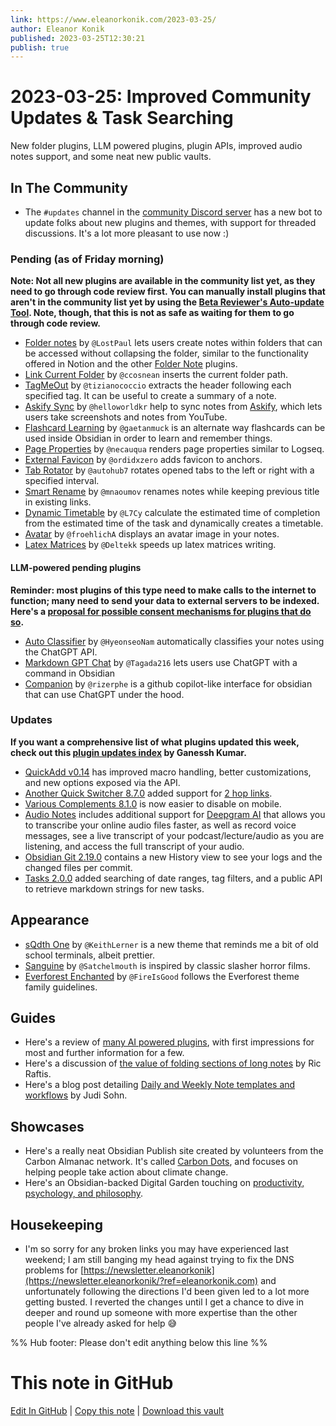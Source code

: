 ```yaml
---
link: https://www.eleanorkonik.com/2023-03-25/
author: Eleanor Konik
published: 2023-03-25T12:30:21
publish: true
---
```


# 2023-03-25: Improved Community Updates & Task Searching
New folder plugins, LLM powered plugins, plugin APIs, improved audio notes support,  and some neat new public vaults.

## In The Community

* The `#updates` channel in the [community Discord server](https://discord.com/invite/obsidianmd?ref=eleanorkonik.com) has a new bot to update folks about new plugins and themes, with support for threaded discussions. It's a lot more pleasant to use now :)

### Pending (as of Friday morning)

__Note: Not all new plugins are available in the community list yet, as they need to go through code review first. You can manually install plugins that aren't in the community list yet by using the [Beta Reviewer's Auto-update Tool](https://github.com/TfTHacker/obsidian42-brat?ref=eleanorkonik.com). Note, though, that this is not as safe as waiting for them to go through code review.__

* [Folder notes](https://github.com/LostPaul/obsidian-folder-notes?ref=eleanorkonik.com) by `@LostPaul` lets users create notes within folders that can be accessed without collapsing the folder, similar to the functionality offered in Notion and the other [Folder Note](https://github.com/aidenlx/alx-folder-note?ref=eleanorkonik.com) plugins.
* [Link Current Folder](https://github.com/ccosnean/link-current-folder?ref=eleanorkonik.com) by `@ccosnean` inserts the current folder path.
* [TagMeOut](https://github.com/tizianococcio/tagmeout?ref=eleanorkonik.com) by `@tizianococcio` extracts the header following each specified tag. It can be useful to create a summary of a note.
* [Askify Sync](https://github.com/helloworldkr/Askify-Obsidian-Sync?ref=eleanorkonik.com) by `@helloworldkr` help to sync notes from [Askify](https://askify.video/?ref=eleanorkonik.com), which lets users take screenshots and notes from YouTube.
* [Flashcard Learning](https://github.com/gaetanmuck/obsidian-flashcard-learning?ref=eleanorkonik.com) by `@gaetanmuck` is an alternate way flashcards can be used inside Obsidian in order to learn and remember things.
* [Page Properties](https://github.com/necauqua/obsidian-page-properties?ref=eleanorkonik.com) by `@necauqua` renders page properties similar to Logseq.
* [External Favicon](https://github.com/ordidxzero/obsidian-external-favicon?ref=eleanorkonik.com) by `@ordidxzero` adds favicon to anchors.
* [Tab Rotator](https://github.com/autohub7/obsidian-tab-rotator?ref=eleanorkonik.com) by `@autohub7` rotates opened tabs to the left or right with a specified interval.
* [Smart Rename](https://github.com/mnaoumov/obsidian-smart-rename?ref=eleanorkonik.com) by `@mnaoumov` renames notes while keeping previous title in existing links.
* [Dynamic Timetable](https://github.com/L7Cy/obsidian-dynamic-timetable?ref=eleanorkonik.com) by `@L7Cy` calculate the estimated time of completion from the estimated time of the task and dynamically creates a timetable.
* [Avatar](https://github.com/froehlichA/obsidian-avatar?ref=eleanorkonik.com) by `@froehlichA` displays an avatar image in your notes.
* [Latex Matrices](https://github.com/Deltekk/Obsidian-Latex-Matrices?ref=eleanorkonik.com) by `@Deltekk` speeds up latex matrices writing.

#### LLM-powered pending plugins

__Reminder: most plugins of this type need to make calls to the internet to function; many need to send your data to external servers to be indexed. Here's a [proposal for possible consent mechanisms for plugins that do so](https://forum.obsidian.md/t/add-consent-mechanism-to-plugins-that-send-your-notes-to-the-cloud/56324?ref=eleanorkonik.com).__

* [Auto Classifier](https://github.com/HyeonseoNam/auto-classifier?ref=eleanorkonik.com) by `@HyeonseoNam` automatically classifies your notes using the ChatGPT API.
* [Markdown GPT Chat](https://github.com/Tagada216/markdown-chat-gpt?ref=eleanorkonik.com) by `@Tagada216` lets users use ChatGPT with a command in Obsidian
* [Companion](https://github.com/rizerphe/obsidian-companion?ref=eleanorkonik.com) by `@rizerphe` is a github copilot-like interface for obsidian that can use ChatGPT under the hood.

### Updates

__If you want a comprehensive list of what plugins updated this week, check out this [plugin updates index](https://obsidian-plugin-stats.vercel.app/updates?ref=eleanorkonik.com) by Ganessh Kumar.__

* [QuickAdd v0.14](https://github.com/chhoumann/quickadd?ref=eleanorkonik.com) has improved macro handling, better customizations, and new options exposed via the API.
* [Another Quick Switcher 8.7.0](https://github.com/tadashi-aikawa/obsidian-another-quick-switcher/releases/tag/8.7.0?ref=eleanorkonik.com) added support for [2 hop links](https://github.com/tadashi-aikawa/obsidian-another-quick-switcher?ref=eleanorkonik.com#what-is-the-2-hop-link).
* [Various Complements 8.1.0](https://github.com/tadashi-aikawa/obsidian-various-complements-plugin/releases/tag/8.1.0?ref=eleanorkonik.com) is now easier to disable on mobile.
* [Audio Notes](https://github.com/jjmaldonis/obsidian-audio-notes?ref=eleanorkonik.com) includes additional support for [Deepgram AI](https://deepgram.com/?ref=eleanorkonik.com) that allows you to transcribe your online audio files faster, as well as record voice messages, see a live transcript of your podcast/lecture/audio as you are listening, and access the full transcript of your audio.
* [Obsidian Git 2.19.0](https://github.com/denolehov/obsidian-git?ref=eleanorkonik.com) contains a new History view to see your logs and the changed files per commit.
* [Tasks 2.0.0](https://github.com/obsidian-tasks-group/obsidian-tasks/releases/tag/2.0.0/?ref=eleanorkonik.com) added searching of date ranges, tag filters, and a public API to retrieve markdown strings for new tasks.

## Appearance

* [sQdth One](https://github.com/KeithLerner/ObsidianMDsQdthOne?ref=eleanorkonik.com) by `@KeithLerner` is a new theme that reminds me a bit of old school terminals, albeit prettier.
* [Sanguine](https://github.com/Satchelmouth/Obsidian-Theme-Sanguine?ref=eleanorkonik.com) by `@Satchelmouth` is inspired by classic slasher horror films.
* [Everforest Enchanted](https://github.com/FireIsGood/obsidian-everforest-enchanted?ref=eleanorkonik.com) by `@FireIsGood` follows the Everforest theme family guidelines.

## Guides

* Here's a review of [many AI powered plugins](https://uttercodex.com/The+Codex+of+Utterances/Aspirants/Evaluating+the+Obsidian+AI+plugin+landscape?ref=eleanorkonik.com), with first impressions for most and further information for a few.
* Here's a discussion of [the value of folding sections of long notes](https://ricraftis.au/obsidian/how-to-use-folding-and-callouts-in-obsidian-maps-of-content-mocs-for-compact-appearance/?ref=eleanorkonik.com) by Ric Raftis.
* Here's a blog post detailing [Daily and Weekly Note templates and workflows](https://judisohn.com/2023/03/19/my-2023-digital-life-in-practice-obsidian-daily-and-weekly-notes/?ref=eleanorkonik.com) by Judi Sohn.

## Showcases

* Here's a really neat Obsidian Publish site created by volunteers from the Carbon Almanac network. It's called [Carbon Dots](https://publish.obsidian.md/carbon-dots/%E2%97%8F+Welcome?ref=eleanorkonik.com), and focuses on helping people take action about climate change.
* Here's an Obsidian-backed Digital Garden touching on [productivity, psychology, and philosophy](https://chaselittlepaws.com/?ref=eleanorkonik.com).

## Housekeeping

* I'm so sorry for any broken links you may have experienced last weekend; I am still banging my head against trying to fix the DNS problems for [https://newsletter.eleanorkonik](https://newsletter.eleanorkonik/?ref=eleanorkonik.com) and unfortunately following the directions I'd been given led to a lot more getting busted. I reverted the changes until I get a chance to dive in deeper and round up someone with more expertise than the other people I've already asked for help 😅

%% Hub footer: Please don't edit anything below this line %%

# This note in GitHub

<span class="git-footer">[Edit In GitHub](https://github.dev/obsidian-community/obsidian-hub/blob/main/01%20-%20Community/Obsidian%20Roundup/2023-03-25%20Improved%20Community%20Updates%20%26%20Task%20Searching.md "git-hub-edit-note") | [Copy this note](https://raw.githubusercontent.com/obsidian-community/obsidian-hub/main/01%20-%20Community/Obsidian%20Roundup/2023-03-25%20Improved%20Community%20Updates%20%26%20Task%20Searching.md "git-hub-copy-note") | [Download this vault](https://github.com/obsidian-community/obsidian-hub/archive/refs/heads/main.zip "git-hub-download-vault") </span>
